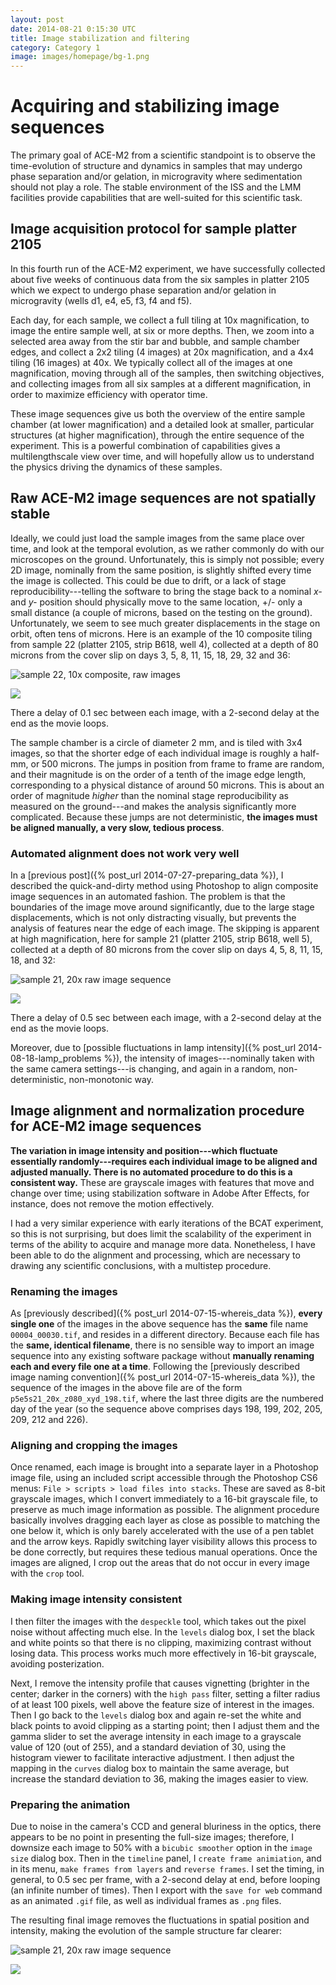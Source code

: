 ```yaml
---
layout: post
date: 2014-08-21 0:15:30 UTC
title: Image stabilization and filtering
category: Category 1
image: images/homepage/bg-1.png
---
```


# Acquiring and stabilizing image sequences

The primary goal of ACE-M2 from a scientific standpoint is to observe the time-evolution of structure and dynamics in samples that may undergo phase separation and/or gelation, in microgravity where sedimentation should not play a role. The stable environment of the ISS and the LMM facilities provide capabilities that are well-suited for this scientific task.

## Image acquisition protocol for sample platter 2105

In this fourth run of the ACE-M2 experiment, we have successfully collected about five weeks of continuous data from the six samples in platter 2105 which we expect to undergo phase separation and/or gelation in microgravity (wells d1, e4, e5, f3, f4 and f5). 

Each day, for each sample, we collect a full tiling at 10x magnification, to image the entire sample well, at six or more depths. Then, we zoom into a selected area away from the stir bar and bubble, and sample chamber edges, and collect a 2x2 tiling (4 images) at 20x magnification, and a 4x4 tiling (16 images) at 40x. We typically collect all of the images at one magnification, moving through all of the samples, then switching objectives, and collecting images from all six samples at a different magnification, in order to maximize efficiency with operator time.

These image sequences give us both the overview of the entire sample chamber (at lower magnification) and a detailed look at smaller, particular structures (at higher magnification), through the entire sequence of the experiment. This is a powerful combination of capabilities gives a multilengthscale view over time, and will hopefully allow us to understand the physics driving the dynamics of these samples.

## Raw ACE-M2 image sequences are not spatially stable

Ideally, we could just load the sample images from the same place over time, and look at the temporal evolution, as we rather commonly do with our microscopes on the ground. Unfortunately, this is simply not possible; every 2D image, nominally from the same position, is slightly shifted every time the image is collected. This could be due to drift, or a lack of stage reproducibility---telling the software to bring the stage back to a nominal _x-_ and _y-_ position should physically move to the same location, +/- only a small distance (a couple of microns, based on the testing on the ground). Unfortunately, we seem to see much greater displacements in the stage on orbit, often tens of microns. Here is an example of the 10 composite tiling from sample 22 (platter 2105, strip B618, well 4), collected at a depth of 80 microns from the cover slip on days 3, 5, 8, 11, 15, 18, 29, 32 and 36:

![sample 22, 10x composite, raw images](/images/2014_08_21_stabilize_images/p5e4s22_10x_z080_xy1.gif)

![](/images/ace_m2_sample_tiles/sample22.png)

There a delay of 0.1 sec between each image, with a 2-second delay at the end as the movie loops.

The sample chamber is a circle of diameter 2 mm, and is tiled with 3x4 images, so that the shorter edge of each individual image is roughly a half-mm, or 500 microns. The jumps in position from frame to frame are random, and their magnitude is on the order of a tenth of the image edge length, corresponding to a physical distance of around 50 microns. This is about an order of magnitude _higher_ than the nominal stage reproducibility as measured on the ground---and makes the analysis significantly more complicated. Because these jumps are not deterministic, **the images must be aligned manually, a very slow, tedious process**.

### Automated alignment does not work very well

In a [previous post]({% post_url 2014-07-27-preparing_data %}), I described the quick-and-dirty method using Photoshop to align composite image sequences in an automated fashion. The problem is that the boundaries of the image move around significantly, due to the large stage displacements, which is not only distracting visually, but prevents the analysis of features near the edge of each image. The skipping is apparent at high magnification, here for sample 21 (platter 2105, strip B618, well 5), collected at a depth of 80 microns from the cover slip on days 4, 5, 8, 11, 15, 18, and 32:

![sample 21, 20x raw image sequence](/images/2014_08_21_stabilize_images/p5e5s21_20x_z080_xyd_raw_sm.gif)

![](/images/ace_m2_sample_tiles/sample21.png)

There a delay of 0.5 sec between each image, with a 2-second delay at the end as the movie loops.

Moreover, due to [possible fluctuations in lamp intensity]({% post_url 2014-08-18-lamp_problems %}), the intensity of images---nominally taken with the same camera settings---is changing, and again in a random, non-deterministic, non-monotonic way.

## Image alignment and normalization procedure for ACE-M2 image sequences

**The variation in image intensity and position---which fluctuate essentially randomly---requires each individual image to be aligned and adjusted manually. There is no automated procedure to do this is a consistent way.** These are grayscale images with features that move and change over time; using stabilization software in Adobe After Effects, for instance, does not remove the motion effectively.

I had a very similar experience with early iterations of the BCAT experiment, so this is not surprising, but does limit the scalability of the experiment in terms of the ability to acquire and manage more data. Nonetheless, I have been able to do the alignment and processing, which are necessary to drawing any scientific conclusions, with a multistep procedure.

### Renaming the images

As [previously described]({% post_url 2014-07-15-whereis_data %}), **every single one** of the images in the above sequence has the **same** file name `00004_00030.tif`, and resides in a different directory. Because each file has the **same, identical filename**, there is no sensible way to import an image sequence into any existing software package without **manually renaming each and every file one at a time**. Following the [previously described image naming convention]({% post_url 2014-07-15-whereis_data %}), the sequence of the images in the above file are of the form `p5e5s21_20x_z080_xyd_198.tif`, where the last three digits are the numbered day of the year (so the sequence above comprises days 198, 199, 202, 205, 209, 212 and 226).

### Aligning and cropping the images

Once renamed, each image is brought into a separate layer in a Photoshop image file, using an included script accessible through the Photoshop CS6 menus: `File > scripts > load files into stacks`. These are saved as 8-bit grayscale images, which I convert immediately to a 16-bit grayscale file, to preserve as much image information as possible. The alignment procedure basically involves dragging each layer as close as possible to matching the one below it, which is only barely accelerated with the use of a pen tablet and the arrow keys. Rapidly switching layer visibility allows this process to be done correctly, but requires these tedious manual operations. Once the images are aligned, I crop out the areas that do not occur in every image with the `crop` tool.

### Making image intensity consistent

I then filter the images with the `despeckle` tool, which takes out the pixel noise without affecting much else. In the `levels` dialog box, I set the black and white points so that there is no clipping, maximizing contrast without losing data. This process works much more effectively in 16-bit grayscale, avoiding posterization.

Next, I remove the intensity profile that causes vignetting (brighter in the center; darker in the corners) with the `high pass` filter, setting a filter radius of at least 100 pixels, well above the feature size of interest in the images. Then I go back to the `levels` dialog box and again re-set the white and black points to avoid clipping as a starting point; then I adjust them and the gamma slider to set the average intensity in each image to a grayscale value of 120 (out of 255), and a standard deviation of 30, using the histogram viewer to facilitate interactive adjustment. I then adjust the mapping in the `curves` dialog box to maintain the same average, but increase the standard deviation to 36, making the images easier to view.

### Preparing the animation

Due to noise in the camera's CCD and general bluriness in the optics, there appears to be no point in presenting the full-size images; therefore, I downsize each image to 50% with a `bicubic smoother` option in the `image size` dialog box. Then in the `timeline` panel, I `create frame animiation`, and in its menu, `make frames from layers` and `reverse frames`. I set the timing, in general, to 0.5 sec per frame, with a 2-second delay at end, before looping (an infinite number of times). Then I export with the `save for web` command as an animated `.gif` file, as well as individual frames as `.png` files.

The resulting final image removes the fluctuations in spatial position and intensity, making the evolution of the sample structure far clearer:

![sample 21, 20x raw image sequence](/images/2014_08_21_stabilize_images/p5e5s21_20x_z080_xyd_sm.gif)

![](/images/ace_m2_sample_tiles/sample21.png)



